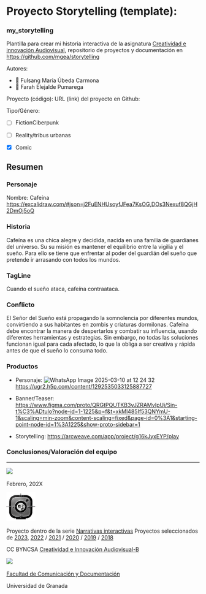 
# Proyecto Storytelling (template): 
### my_storytelling
Plantilla para crear mi historia interactiva de la asignatura [Creatividad e innovación Audiovisual](https://www.ugr.es/estudiantes/grados/grado-comunicacion-audiovisual/creacion-difusion-nuevos-contenidos-audiovis), repositorio de proyectos y documentación en https://github.com/mgea/storytelling


Autores:  

- :woman: Fulsang María Úbeda Carmona
- :woman: Farah Elejalde Pumarega


Proyecto (código): 
URL (link) del proyecto en Github: 


Tipo/Género:  
- [ ] FictionCiberpunk  
- [ ] Reality/tribus urbanas  
- [x] Comic



## Resumen


### Personaje

Nombre: Cafeína
https://excalidraw.com/#json=j2FuENHUsoyfJFea7KsOG,DOs3Nexuf8QGjH2DmOj5oQ 

### Historia
Cafeína es una chica alegre y decidida, nacida en una familia de guardianes del universo. Su su misión es mantener el equilibrio entre la vigilia y el sueño. Para ello se tiene que enfrentar al poder del guardián del sueño que pretende ir arrasando con todos los mundos. 

### TagLine
Cuando el sueño ataca, cafeína contraataca.

### Conflicto 
El Señor del Sueño está propagando la somnolencia por diferentes mundos, convirtiendo a sus habitantes en zombis y criaturas dormilonas. Cafeína debe encontrar la manera de despertarlos y combatir su influencia, usando diferentes herramientas y estrategias. Sin embargo, no todas las soluciones funcionan igual para cada afectado, lo que la obliga a ser creativa y rápida antes de que el sueño lo consuma todo.

### Productos

- Personaje: 
![WhatsApp Image 2025-03-10 at 12 24 32](https://github.com/user-attachments/assets/6555f18d-07f3-4d6c-9ca4-d42ef549474d)
https://ugr2.h5p.com/content/1292535033125887727 
- Banner/Teaser:  https://www.figma.com/proto/QRGtPQUTKB3yJZRAMvIpUj/Sin-t%C3%ADtulo?node-id=1-1225&p=f&t=xkMl485If53QNYmU-1&scaling=min-zoom&content-scaling=fixed&page-id=0%3A1&starting-point-node-id=1%3A1225&show-proto-sidebar=1  


- Storytelling: 
https://arcweave.com/app/project/g16kJyxEYP/play


### Conclusiones/Valoración del equipo






------
![](https://upload.wikimedia.org/wikipedia/commons/thumb/6/62/CC-BY-SA-Andere_Wikis_%28v%29.svg/200px-CC-BY-SA-Andere_Wikis_%28v%29.svg.png)

<!---
Lista completa de emojis de markDown - https://gist.github.com/rxaviers/7360908) 
-->

Febrero, 202X

![](https://github.com/mgea/CRIAv/blob/main/logo_criav75.png)

Proyecto dentro de la serie [Narrativas interactivas](https://github.com/mgea/storytelling/blob/master/What_is_a_digital_storytelling.md) 
Proyectos seleccionados de [2023](https://github.com/mgea/storytelling/tree/master/2023), [2022](https://github.com/mgea/storytelling/blob/master/2022/readme.md) / [2021](https://github.com/mgea/storytelling/blob/master/2021/readme.md) / [2020](https://github.com/mgea/storytelling/blob/master/2020/readme.md)  / 
[2019](https://github.com/mgea/storytelling/blob/master/2019/readme.md) / [2018](https://github.com/mgea/storytelling/blob/master/2018/readme.md) 

CC BYNCSA [Creatividad e Innovación Audiovisual-B](https://github.com/mgea/criav/)

<img src="https://mirrors.creativecommons.org/presskit/buttons/88x31/png/by-nc-sa.png"  width="75" > 

[Facultad de Comunicación y Documentación](http://fcd.ugr.es)

Universidad de Granada
